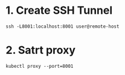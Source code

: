 # 1. Create SSH Tunnel
```
ssh -L8001:localhost:8001 user@remote-host
```
# 2. Satrt proxy
```
kubectl proxy --port=8001
```
